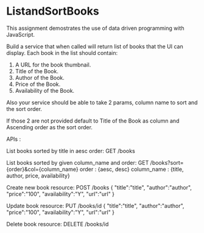 # ListandSortBooks
This assignment demostrates the use of data driven programming with JavaScript.

Build a service that when called will return list of books that the UI can display. Each book in the list should contain:
 
1.	A URL for the book thumbnail.
2.	Title of the Book.
3.	Author of the Book.
4.	Price of the Book.
5.	Availability of the Book.
 
Also your service should be able to take 2 params, column name to sort and the sort order. 

If those 2 are not provided default to Title of the Book as column and Ascending order as the sort order.

APIs :

List books sorted by title in aesc order:
GET /books

List books sorted by given column_name and order:
GET /books?sort={order}&col={column_name}
order : {aesc, desc}
column_name : {title, author, price, availability}

Create new book resource:
POST /books
{
    "title":"title",
    "author":"author",
    "price":"100",
    "availability":"Y",
    "url":"url"
}

Update book resource:
PUT /books/id
{
    "title":"title",
    "author":"author",
    "price":"100",
    "availability":"Y",
    "url":"url"
}

Delete book resource:
DELETE /books/id
